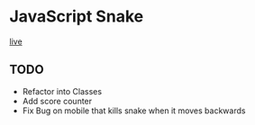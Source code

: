 # JavaScript Snake
[live](jeanpauls.io/javascript-snake/)

## TODO

* Refactor into Classes
* Add score counter
* Fix Bug on mobile that kills snake when it moves backwards
